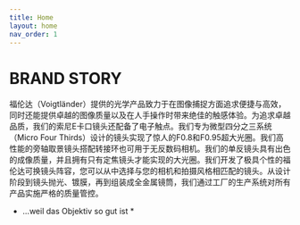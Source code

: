 ```yaml
---
title: Home
layout: home
nav_order: 1
---
```


# BRAND STORY
福伦达（Voigtländer）提供的光学产品致力于在图像捕捉方面追求便捷与高效，同时还能提供卓越的图像质量以及在人手操作时带来绝佳的触感体验。为追求卓越品质，我们的索尼E卡口镜头还配备了电子触点。我们专为微型四分之三系统（Micro Four Thirds）设计的镜头实现了惊人的F0.8和F0.95超大光圈。我们高性能的旁轴取景镜头搭配转接环也可用于无反数码相机。我们的单反镜头具有出色的成像质量，并且拥有只有定焦镜头才能实现的大光圈。我们开发了极具个性的福伦达可换镜头阵容，您可以从中选择与您的相机和拍摄风格相匹配的镜头。从设计阶段到镜头抛光、镀膜，再到组装成全金属镜筒，我们通过工厂的生产系统对所有产品实施严格的质量管控。

* …weil das Objektiv so gut ist *

